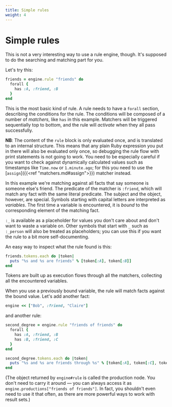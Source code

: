 ```yaml
---
title: Simple rules
weight: 4
---
```


# Simple rules

This is not a very interesting way to use a rule engine, though. It's supposed to do the searching and matching part for you.

Let's try this:

```ruby
friends = engine.rule "friends" do
  forall {
    has :A, :friend, :B
  }
end
```

This is the most basic kind of rule. A rule needs to have a `forall` section, describing the conditions for the rule. The conditions will be composed of a number of _matchers_, like `has` in this example. Matchers will be triggered sequentially top to bottom, and the rule will _activate_ when they all pass successfully.

**NB**: The content of the `rule` block is only evaluated once, and is translated to an internal structure. This means that any plain Ruby expression you put in there will also be evaluated only once, so debugging the rule flow with print statements is not going to work. You need to be especially careful if you want to check against dynamically calculated values such as timestamps like `Time.now` or `1.minute.ago`; for this you need to use the [`assign`]({{<ref "matchers.md#assign">}}) matcher instead.

In this example we're matching against all facts that say someone is someone else's friend. The predicate of the matcher is `:friend`, which will match any fact with the same literal predicate. The subject and the object, however, are special. Symbols starting with capital letters are interpreted as _variables_. The first time a variable is encountered, it is _bound_ to the corresponding element of the matching fact.

`:_` is available as a placeholder for values you don't care about and don't want to waste a variable on. Other symbols that start with `_` such as `:_person` will also be treated as placeholders; you can use this if you want the rule to a bit more self-documenting.

An easy way to inspect what the rule found is this:

```ruby
friends.tokens.each do |token|
  puts "%s and %s are friends" % [token[:A], token[:B]]
end
```

Tokens are built up as execution flows through all the matchers, collecting all the encountered variables.

When you use a previously bound variable, the rule will match facts against the bound value. Let's add another fact:

```ruby
engine << ["Bob", :friend, "Claire"]
```

and another rule:

```ruby
second_degree = engine.rule "friends of friends" do
  forall {
    has :A, :friend, :B
    has :B, :friend, :C
  }
end

second_degree.tokens.each do |token|
  puts "%s and %s are friends through %s" % [token[:A], token[:C], token[:B]]
end
```

(The object returned by `engine#rule` is called the production node. You don't need to carry it around — you can always access it as `engine.productions["friends of friends"]`. In fact, you shouldn't even need to use it that often, as there are more powerful ways to work with result sets.)
